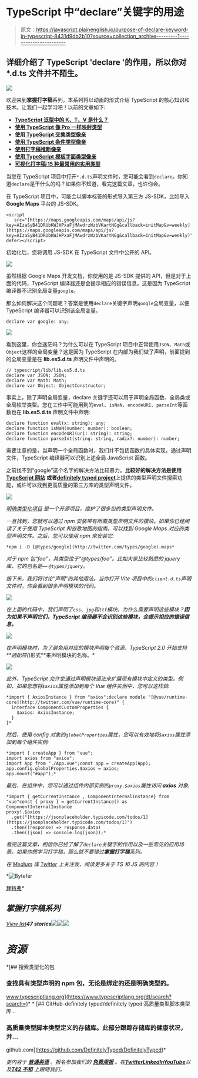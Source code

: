 # TypeScript 中“declare”关键字的用途

> 原文：<https://javascript.plainenglish.io/purpose-of-declare-keyword-in-typescript-8431d9db2b10?source=collection_archive---------1----------------------->

## 详细介绍了 TypeScript 'declare '的作用，所以你对*.d.ts 文件并不陌生。

![](img/76172436be5c48adbde1f00f0ac81e0c.png)

欢迎来到**掌握打字稿**系列。本系列将以动画的形式介绍 TypeScript 的核心知识和技术。让我们一起学习吧！以前的文章如下:

*   [**TypeScript 泛型中的 K、T、V 是什么？**](https://medium.com/frontend-canteen/what-are-k-t-and-v-in-typescript-generics-9fabe1d0f0f3)
*   [**使用 TypeScript 像 Pro 一样映射类型**](/using-typescript-mapped-types-like-a-pro-be10aef5511a)
*   [**使用 TypeScript 交集类型像亲**](/using-typescript-intersection-types-like-a-pro-a55da6a6a5f7)
*   [**使用 TypeScript 条件类型像亲**](/use-typescript-conditional-types-like-a-pro-7baea0ad05c5)
*   [**使用打字稿推断像亲**](https://levelup.gitconnected.com/using-typescript-infer-like-a-pro-f30ab8ab41c7)
*   [**使用 TypeScript 模板字面类型像亲**](https://medium.com/javascript-in-plain-english/how-to-use-typescript-template-literal-types-like-a-pro-2e02a7db0bac)
*   [**可视化打字稿:15 种最常用的实用类型**](/15-utility-types-that-every-typescript-developer-should-know-6cf121d4047c)

当您在 TypeScript 项目中打开`*.d.ts`声明文件时，您可能会看到`declare`。你知道`declare`是干什么的吗？如果你不知道，看完这篇文章，也许你会。

在 TypeScript 项目中，可能会以脚本标签的形式导入第三方 JS-SDK，比如导入 **Google Maps** 平台的 JS-SDK。

```
<script
   src="[https://maps.googleapis.com/maps/api/js?key=AIzaSyB41DRUbKWJHPxaFjMAwdrzWzbVKartNGg&callback=initMap&v=weekly](https://maps.googleapis.com/maps/api/js?key=AIzaSyB41DRUbKWJHPxaFjMAwdrzWzbVKartNGg&callback=initMap&v=weekly)" defer></script>
```

初始化后，您将调用 JS-SDK 在 TypeScript 文件中公开的 API。

![](img/cebd882e859edf7ebdef71d0292ea3dd.png)

虽然根据 Google Maps 开发文档，你使用的是 JS-SDK 提供的 API，但是对于上面的代码，TypeScript 编译器还是会提示相应的错误信息。这是因为 TypeScript 编译器不识别全局变量`google`。

那么如何解决这个问题呢？答案是使用`declare`关键字声明`google`全局变量，以便 TypeScript 编译器可以识别该全局变量。

```
declare var google: any;
```

![](img/4e6b225677e8ccf48eb7a73874da5b5b.png)

看到这里，你会迷茫吗？为什么可以在 TypeScript 项目中正常使用`JSON`、`Math`或`Object`这样的全局变量？这是因为 TypeScript 在内部为我们做了声明，前面提到的全局变量是在 **lib.es5.d.ts** 声明文件中声明的。

```
// typescript/lib/lib.es5.d.ts
declare var JSON: JSON;
declare var Math: Math;
declare var Object: ObjectConstructor;
```

事实上，除了声明全局变量，declare 关键字还可以用于声明全局函数、全局类或全局枚举类型。您在工作中可能用到的`eval`、`isNaN`、`encodeURI`、`parseInt`等函数也在 **lib.es5.d.ts** 声明文件中声明:

```
declare function eval(x: string): any;
declare function isNaN(number: number): boolean;
declare function encodeURI(uri: string): string;
declare function parseInt(string: string, radix?: number): number;
```

需要注意的是，当声明一个全局函数时，我们并不包括函数的具体实现。通过声明文件，TypeScript 编译器可以识别上述全局 JavaScript 函数。

之前找不到“google”这个名字的解决方法比较暴力。**比较好的解决方法是使用** [**TypeScript 网站**](https://www.typescriptlang.org/dt/search?search=google+map) **或者**[**definitely typed project**](https://github.com/DefinitelyTyped/DefinitelyTyped)上提供的类型声明文件搜索功能，或许可以找到更高质量的第三方库的类型声明文件。

![](img/75768d4f46d1682b16e413b2bb851939.png)

*[*明确类型化项目*](https://github.com/DefinitelyTyped/DefinitelyTyped) *是一个开源项目，维护了很多包的类型声明文件。**

*一旦找到，您就可以通过 npm 安装带有所需类型声明文件的模块。如果你已经阅读了关于使用 TypeScript 和谷歌地图的指南。可以找到 Google Maps 对应的类型声明文件。之后，您可以使用 npm 来安装它:*

```
*npm i -D [@types/google](http://twitter.com/types/google).maps*
```

*对于 npm 包“foo”，其类型位于“@types/foo”。比如大家比较熟悉的 jquery 库，它的包名是— `@types/jquery`。*

*接下来，我们将讨论“声明”的其他用法。当你打开 Vite 项目中的`client.d.ts`声明文件时，你会看到很多声明模块的代码。*

*![](img/f01bcafcd4ba01e32e5b6df03d2aecd7.png)*

*在上面的代码中，我们声明了`css`、`jpg`和`ttf`模块。为什么需要声明这些模块？**因为如果不声明它们，TypeScript 编译器不会识别这些模块，会提示相应的错误信息。***

*![](img/f127901286d1745eac758c3436ae8538.png)*

*在声明模块时，为了避免用对应的模块声明每个资源，TypeScript 2.0 开始支持**通配符(*)形式**来声明模块的名称。*

*![](img/70b97eed67e521635c42d896fc5a6575.png)*

*此外，TypeScript 允许您通过声明模块语法来扩展现有模块中定义的类型。例如，如果您想将`$axios`属性添加到每个 Vue 组件实例中，您可以这样做:*

```
*import { AxiosInstance } from "axios";declare module "[@vue/runtime-core](http://twitter.com/vue/runtime-core)" {
  interface ComponentCustomProperties {
    $axios: AxiosInstance;
  }
}*
```

*然后，使用 config 对象的`globalProperties`属性，您可以有效地将`$axios`属性添加到每个组件实例:*

```
*import { createApp } from "vue";
import axios from "axios";
import App from "./App.vue";const app = createApp(App);
app.config.globalProperties.$axios = axios;
app.mount("#app");*
```

*最后，在组件中，您可以通过组件内部实例的`proxy.$axios`属性访问 **axios** 对象:*

```
*import { getCurrentInstance , ComponentInternalInstance} from "vue"const { proxy } = getCurrentInstance() as ComponentInternalInstance
proxy!.$axios
  .get("[https://jsonplaceholder.typicode.com/todos/1](https://jsonplaceholder.typicode.com/todos/1)")
  .then((response) => response.data)
  .then((json) => console.log(json));*
```

*看完这篇文章，相信你已经了解了`declare`关键字的作用以及一些常见的应用场景。如果你想学习打字稿，那么就不要错过**掌握打字稿**系列。*

*在 [Medium](https://medium.com/@bytefer) 或 [Twitter](https://twitter.com/Tbytefer) 上关注我，阅读更多关于 TS 和 JS 的内容！*

*![Bytefer](img/238cf2afd3c689b50719951ba2fd880d.png)

[拜特弗](https://medium.com/@bytefer?source=post_page-----8431d9db2b10--------------------------------)* 

## *掌握打字稿系列*

*[View list](https://medium.com/@bytefer/list/mastering-typescript-series-688ee7c12807?source=post_page-----8431d9db2b10--------------------------------)**47 stories**![](img/8fba4cad7ae795f6abed5234e33e0356.png)**![](img/373c978fed504a3c38f0fdb5b617fedb.png)**![](img/a8ea3e3ecad1c2d2697107f3ce466e42.png)*

# *资源*

 *[## 搜索类型化的包

### 查找具有类型声明的 npm 包，无论是绑定的还是明确类型的。

www.typescriptlang.org](https://www.typescriptlang.org/dt/search?search=)* *[](https://github.com/DefinitelyTyped/DefinitelyTyped) [## GitHub-definitely typed/definitely typed:高质量类型脚本类型库…

### 高质量类型脚本类型定义的存储库。此部分跟踪存储库的健康状况，并…

github.com](https://github.com/DefinitelyTyped/DefinitelyTyped)* 

**更内容于* [***普通英语***](https://plainenglish.io/) *。报名参加我们的* [***免费周报***](http://newsletter.plainenglish.io/) *。在*[***Twitter***](https://twitter.com/inPlainEngHQ)[***LinkedIn***](https://www.linkedin.com/company/inplainenglish/)*[***YouTube***](https://www.youtube.com/channel/UCtipWUghju290NWcn8jhyAw)*以及*[**T42 不和**](https://discord.gg/GtDtUAvyhW) *上跟随我们。***